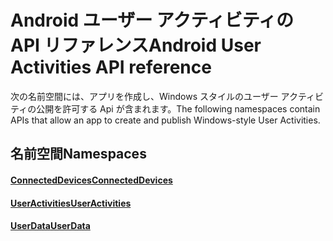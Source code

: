 # <a name="android-user-activities-api-reference"></a><span data-ttu-id="3df83-101">Android ユーザー アクティビティの API リファレンス</span><span class="sxs-lookup"><span data-stu-id="3df83-101">Android User Activities API reference</span></span>

<span data-ttu-id="3df83-102">次の名前空間には、アプリを作成し、Windows スタイルのユーザー アクティビティの公開を許可する Api が含まれます。</span><span class="sxs-lookup"><span data-stu-id="3df83-102">The following namespaces contain APIs that allow an app to create and publish Windows-style User Activities.</span></span>

## <a name="namespaces"></a><span data-ttu-id="3df83-103">名前空間</span><span class="sxs-lookup"><span data-stu-id="3df83-103">Namespaces</span></span>

#### <a name="connecteddeviceshttpsdocsmicrosoftcomjavaapicommicrosoftconnecteddevices"></a>[<span data-ttu-id="3df83-104">ConnectedDevices</span><span class="sxs-lookup"><span data-stu-id="3df83-104">ConnectedDevices</span></span>](https://docs.microsoft.com/java/api/com.microsoft.connecteddevices)
#### <a name="useractivitieshttpsdocsmicrosoftcomjavaapicommicrosoftconnecteddevicesuserdatauseractivities"></a>[<span data-ttu-id="3df83-105">UserActivities</span><span class="sxs-lookup"><span data-stu-id="3df83-105">UserActivities</span></span>](https://docs.microsoft.com/java/api/com.microsoft.connecteddevices.userdata.useractivities)
#### <a name="userdatahttpsdocsmicrosoftcomjavaapicommicrosoftconnecteddevicesuserdata"></a>[<span data-ttu-id="3df83-106">UserData</span><span class="sxs-lookup"><span data-stu-id="3df83-106">UserData</span></span>](https://docs.microsoft.com/java/api/com.microsoft.connecteddevices.userdata)